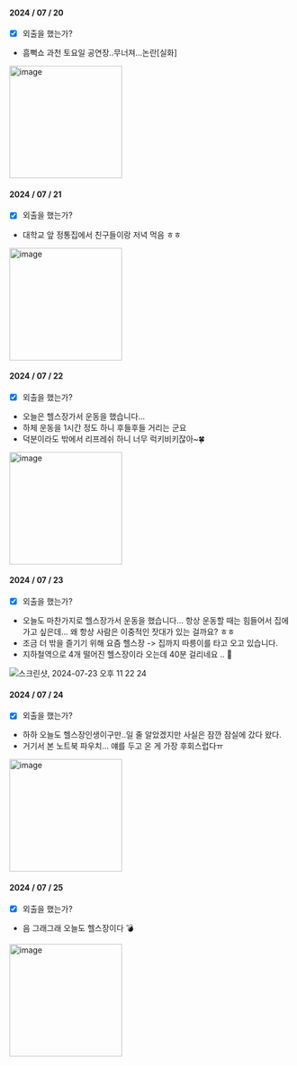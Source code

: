 #### 2024 / 07 / 20
- [x] 외출을 했는가?
- 흠뻑쇼 과천 토요일 공연장..무너져...논란[실화]

<img width="200" alt="image" src="https://github.com/user-attachments/assets/6aa0e4e6-7fe0-46ca-bdd3-c991615fcd9b">


#### 2024 / 07 / 21
- [x] 외출을 했는가?
- 대학교 앞 정통집에서 친구들이랑 저녁 먹음 ㅎㅎ
<img width="200" alt="image" src="https://github.com/user-attachments/assets/28f84cfb-1b72-42f5-987c-4e8a9680a3fc">



#### 2024 / 07 / 22

- [x] 외출을 했는가?
- 오늘은 헬스장가서 운동을 했습니다...
- 하체 운동을 1시간 정도 하니 후들후들 거리는 군요
- 덕분이라도 밖에서 리프레쉬 하니 너무 럭키비키잖아~🍀
<img width="200" alt="image" src="https://github.com/user-attachments/assets/99f26ad9-e6df-4513-b9c2-75fe9a1f996f">


#### 2024 / 07 / 23
- [x] 외출을 했는가?
- 오늘도 마찬가지로 헬스장가서 운동을 했습니다...  항상 운동할 때는 힘들어서 집에 가고 싶은데... 왜 항상 사람은 이중적인 잣대가 있는 걸까요? ㅎㅎ
- 조금 더 밖을 즐기기 위해 요즘 헬스장 -> 집까지 따릉이를 타고 오고 있습니다.
- 지하철역으로 4개 떨어진 헬스장이라 오는데 40분 걸리네요 .. 🥲

![스크린샷, 2024-07-23 오후 11 22 24](https://github.com/user-attachments/assets/4af8ce41-1e69-49fc-98b3-5cc72d74940c)

#### 2024 / 07 / 24
- [x] 외출을 했는가?
- 하하 오늘도 헬스장인생이구만..일 줄 알았겠지만 사실은 잠깐 잠실에 갔다 왔다. 
- 거기서 본 노트북 파우치... 얘를 두고 온 게 가장 후회스럽다ㅠ

<img width="200" alt="image" src="https://github.com/user-attachments/assets/84d702e5-c7d6-4b04-9f20-249198271bb1">

#### 2024 / 07 / 25
- [x] 외출을 했는가?
- 음 그래그래 오늘도 헬스장이다 💣
<img width="200" alt="image" src="https://github.com/user-attachments/assets/dd5fa265-57d3-4943-bdee-bdd48ec890bb">
